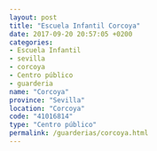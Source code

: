```yaml
---
layout: post
title: "Escuela Infantil Corcoya"
date: 2017-09-20 20:57:05 +0200
categories:
- Escuela Infantil
- sevilla
- corcoya
- Centro público
- guarderia
name: "Corcoya"
province: "Sevilla"
location: "Corcoya"
code: "41016814"
type: "Centro público"
permalink: /guarderias/corcoya.html
---
```

